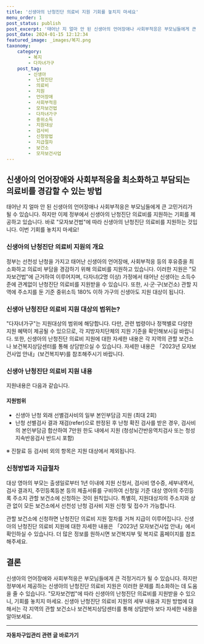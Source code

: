 ```yaml
---
title: '신생아의 난청진단 의료비 지원 기회를 놓치지 마세요'
menu_order: 1
post_status: publish
post_excerpt: '태어난 지 얼마 안 된 신생아의 언어장애나 사회부적응은 부모님들에게 큰 고민거리가 될 수 있습니다. 하지만 이제 정부에서 신생아의 난청진단 의료비를 지원하는 기회를 제공하고 있습니다. 바로  모자보건법 에 따라 신생아의 난청진단 의료비를 지원하는 것입니다. 이번 기회를 놓치지 마세요 '
post_date: 2024-01-15 12:12:34
featured_image: _images/복지.png
taxonomy:
    category:
        - 복지
        - 다자녀가구
    post_tag:
        - 신생아
        -  난청진단
        -  의료비
        -  지원
        -  언어장애
        -  사회부적응
        -  모자보건법
        -  다자녀가구
        -  중위소득
        -  지원대상
        -  검사비
        -  신청방법
        -  지급절차
        -  보건소
        -  모자보건사업
---
```



## 신생아의 언어장애와 사회부적응을 최소화하고 부담되는 의료비를 경감할 수 있는 방법

태어난 지 얼마 안 된 신생아의 언어장애나 사회부적응은 부모님들에게 큰 고민거리가 될 수 있습니다. 하지만 이제 정부에서 신생아의 난청진단 의료비를 지원하는 기회를 제공하고 있습니다. 바로 "모자보건법"에 따라 신생아의 난청진단 의료비를 지원하는 것입니다. 이번 기회를 놓치지 마세요!

### 신생아의 난청진단 의료비 지원의 개요

정부는 선천성 난청을 가지고 태어난 신생아의 언어장애, 사회부적응 등의 후유증을 최소화하고 의료비 부담을 경감하기 위해 의료비를 지원하고 있습니다. 이러한 지원은 "모자보건법"에 근거하여 이루어지며, 다자녀(2명 이상) 가정에서 태어난 신생아는 소득수준에 관계없이 난청진단 의료비를 지원받을 수 있습니다. 또한, 시·군·구(보건소) 관할 지역에 주소지를 둔 기준 중위소득 180% 이하 가구의 신생아도 지원 대상이 됩니다.

### 신생아 난청진단 의료비 지원 대상의 범위는?

"다자녀가구"는 지원대상의 범위에 해당합니다. 다만, 관련 법령이나 정책별로 다양한 지원 혜택이 제공될 수 있으므로, 각 지방자치단체의 지원 기준을 확인해보시길 바랍니다. 또한, 신생아의 난청진단 의료비 지원에 대한 자세한 내용은 각 지역의 관할 보건소나 보건복지상담센터를 통해 상담받으실 수 있습니다. 자세한 내용은 「2023년 모자보건사업 안내」(보건복지부)를 참조해주시기 바랍니다.

### 신생아 난청진단 의료비 지원 내용

지원내용은 다음과 같습니다.

#### 지원범위

- 신생아 난청 외래 선별검사비의 일부 본인부담금 지원 (최대 2회)
- 난청 선별검사 결과 재검(refer)으로 판정된 후 난청 확진 검사를 받은 경우, 검사비의 본인부담금 합산하여 7만원 한도 내에서 지원 (청성뇌간반응역치검사 또는 청성지속반응검사 반드시 포함)

※ 진찰료 등 검사비 외의 항목은 지원 대상에서 제외됩니다.

### 신청방법과 지급절차

대상 영아의 부모는 출생일로부터 1년 이내에 지원 신청서, 검사비 영수증, 세부내역서, 검사 결과지, 주민등록등본 등의 제출서류를 구비하여 신청일 기준 대상 영아의 주민등록 주소지 관할 보건소에 신청하는 것이 원칙입니다. 특별히, 지원대상자의 주소지와 상관 없이 모든 보건소에서 선천성 난청 검사비 지원 신청 및 접수가 가능합니다.

관할 보건소에 신청하면 난청진단 의료비 지원 절차를 거쳐 지급이 이루어집니다. 신생아의 난청진단 의료비 지원에 대한 자세한 내용은 「2023년 모자보건사업 안내」에서 확인하실 수 있습니다. 더 많은 정보를 원하시면 보건복지부 및 복지로 홈페이지를 참조해주세요.

## 결론

신생아의 언어장애와 사회부적응은 부모님들에게 큰 걱정거리가 될 수 있습니다. 하지만 정부에서 제공하는 신생아의 난청진단 의료비 지원은 이러한 문제를 최소화하는 데 도움을 줄 수 있습니다. "모자보건법"에 따라 신생아의 난청진단 의료비를 지원받을 수 있으니, 기회를 놓치지 마세요. 신생아 난청진단 의료비 지원의 세부 내용과 지원 방법에 대해서는 각 지역의 관할 보건소나 보건복지상담센터를 통해 상담받아 보다 자세한 내용을 알아보세요.
<!-- wp:separator -->
<hr class="wp-block-separator has-alpha-channel-opacity"/>
<!-- /wp:separator -->

<!-- wp:group {"backgroundColor":"base","layout":{"type":"constrained"}} -->
<div class="wp-block-group has-base-background-color has-background"><!-- wp:paragraph {"align":"center","fontSize":"medium"} -->
<p class="has-text-align-center has-large-font-size"><strong>자동차구입관리 관련 글 바로가기</strong></p>
<!-- /wp:paragraph -->


<!-- wp:latest-posts
{"categories":[{"id":3655,"count":19,"description":"","link":"https://uknowlaw.com/category/%ec%9e%90%eb%8f%99%ec%b0%a8%ea%b5%ac%ec%9e%85%ea%b4%80%eb%a6%ac/","name":"자동차구입관리","slug":"자동차구입관리","taxonomy":"category","parent":0,"meta":[],"_links":{"self":[{"href":"https://uknowlaw.com/wp-json/wp/v2/categories/3655"}],"collection":[{"href":"https://uknowlaw.com/wp-json/wp/v2/categories"}],"about":[{"href":"https://uknowlaw.com/wp-json/wp/v2/taxonomies/category"}],"wp:post_type":[{"href":"https://uknowlaw.com/wp-json/wp/v2/posts?categories=3655"}],"curies":[{"name":"wp","href":"https://api.w.org/{rel}","templated":true}]}}],"postsToShow":100,"excerptLength":28,"postLayout":"grid","columns":2,"featuredImageAlign":"left","featuredImageSizeSlug":"large","fontSize":"small"} /--></div>
<!-- /wp:group -->